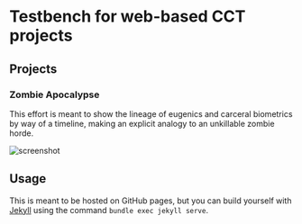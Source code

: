 # Testbench for web-based CCT projects
## Projects
### Zombie Apocalypse
This effort is meant to show the lineage of eugenics and carceral biometrics by way of a timeline, making an explicit analogy to an unkillable zombie horde.

![screenshot]()

## Usage
This is meant to be hosted on GitHub pages, but you can build yourself with [Jekyll](https://jekyllrb.com/docs/installation/) using the command `bundle exec jekyll serve`.
